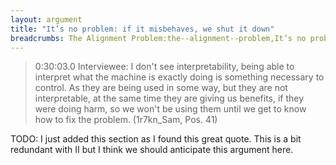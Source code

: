 ```yaml
---
layout: argument
title: "It’s no problem: if it misbehaves, we shut it down"
breadcrumbs: The Alignment Problem:the--alignment--problem,It’s no problem -  if it misbehaves we shut it down:we-shut-it-down
---
```

<blockquote>0:30:03.0 Interviewee: I don't see interpretability, being able to interpret what the machine is exactly doing is something necessary to control. As they are being used in some way, but they are not interpretable, at the same time they are giving us benefits, if they were doing harm, so we won't be using them until we get to know how to fix the problem.
(1r7kn_Sam, Pos. 41)</blockquote>
TODO: I just added this section as I found this great quote. This is a bit redundant with II but I think we should anticipate this argument here.
